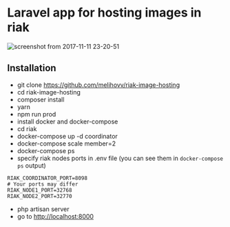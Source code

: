 # Laravel app for hosting images in riak

![screenshot from 2017-11-11 23-20-51](https://user-images.githubusercontent.com/8608721/32693180-6c095976-c737-11e7-9068-64ab8e4d7b23.png)

## Installation

- git clone https://github.com/melihovv/riak-image-hosting
- cd riak-image-hosting
- composer install
- yarn
- npm run prod
- install docker and docker-compose
- cd riak
- docker-compose up -d coordinator
- docker-compose scale member=2
- docker-compose ps
- specify riak nodes ports in .env file (you can see them in `docker-compose ps` output)
```
RIAK_COORDINATOR_PORT=8098
# Your ports may differ
RIAK_NODE1_PORT=32768
RIAK_NODE2_PORT=32770
```
- php artisan server
- go to [http://localhost:8000](http://localhost:8000)
